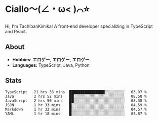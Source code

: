 # Ciallo～(∠・ω< )⌒⭐️

Hi, I'm TachibanKimika! A front-end developer specializing in TypeScript and React.

## About
- **Hobbies:** **エロゲー**, **エロゲー**, **エロゲー**
- **Languages:** TypeScript, Java, Python

## Stats
<!--START_SECTION:waka-->

```text
TypeScript   21 hrs 38 mins  ████████████████░░░░░░░░░   63.97 %
Java         2 hrs 52 mins   ██░░░░░░░░░░░░░░░░░░░░░░░   08.50 %
JavaScript   2 hrs 50 mins   ██░░░░░░░░░░░░░░░░░░░░░░░   08.38 %
JSON         1 hr 33 mins    █░░░░░░░░░░░░░░░░░░░░░░░░   04.59 %
Markdown     1 hr 32 mins    █░░░░░░░░░░░░░░░░░░░░░░░░   04.57 %
YAML         1 hr 18 mins    █░░░░░░░░░░░░░░░░░░░░░░░░   03.87 %
```

<!--END_SECTION:waka-->

<!-- ![Metrics](https://metrics.lecoq.io/TachibanaKimika?template=classic&base.activity=0&base.community=0&base.repositories=0&languages=1&isocalendar=1&isocalendar.duration=half-year&languages.limit=8&languages.sections=most-used&languages.colors=github&languages.threshold=0%25&languages.indepth=false&languages.recent.load=300&languages.recent.days=14&config.timezone=Asia%2FShanghai)
 -->

